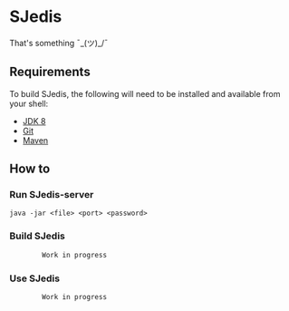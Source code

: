 # SJedis

That's something ¯\_(ツ)_/¯

Requirements
-

To build SJedis, the following will need to be installed and available from your shell:

* [JDK 8](http://www.oracle.com/technetwork/java/javase/downloads/jdk8-downloads-2133151.html)
* [Git](https://git-scm.com)
* [Maven](https://maven.apache.org)

How to
-

### Run SJedis-server

```shell
java -jar <file> <port> <password> 
```

### Build SJedis

```java
        Work in progress
```

### Use SJedis

```java
        Work in progress
```
